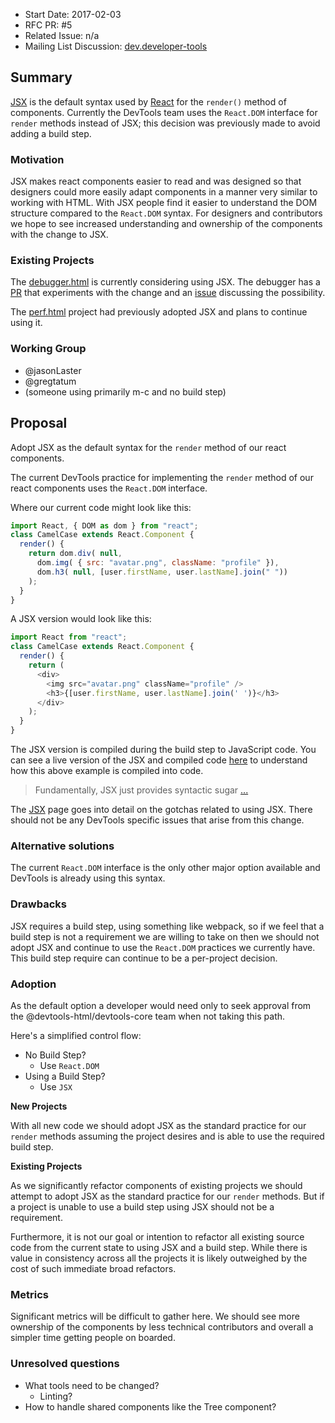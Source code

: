 -   Start Date: 2017-02-03
-   RFC PR: #5
-   Related Issue: n/a
-   Mailing List Discussion: [dev.developer-tools](https://groups.google.com/forum/#!topic/mozilla.dev.developer-tools/Jswhej8xDuw)

## Summary

[JSX](https://facebook.github.io/react/docs/jsx-in-depth.html) is the default syntax used by [React](https://facebook.github.io/react/) for the `render()` method of components.  Currently the DevTools team uses the `React.DOM` interface for `render` methods instead of JSX; this decision was previously made to avoid adding a build step.

### Motivation

JSX makes react components easier to read and was designed so that designers could more easily adapt components in a manner very similar to working with HTML.  With JSX people find it easier to understand the DOM structure compared to the `React.DOM` syntax.  For designers and contributors we hope to see increased understanding and ownership of the components with the change to JSX.

### Existing Projects

The [debugger.html](https://github.com/devtools-html/debugger.html) is currently considering using JSX.  The debugger has a [PR](https://github.com/devtools-html/debugger.html/pull/1712) that experiments with the change and an [issue](https://github.com/devtools-html/debugger.html/issues/1747) discussing the possibility.

The [perf.html](https://github.com/devtools-html/perf.html) project had previously adopted JSX and plans to continue using it.

### Working Group

-   @jasonLaster
-   @gregtatum
-   (someone using primarily m-c and no build step)

## Proposal

Adopt JSX as the default syntax for the `render` method of our react components.

The current DevTools practice for implementing the `render` method of our react components uses the `React.DOM` interface.

Where our current code might look like this:

```js
import React, { DOM as dom } from "react";
class CamelCase extends React.Component {
  render() {
    return dom.div( null,
      dom.img( { src: "avatar.png", className: "profile" }),
      dom.h3( null, [user.firstName, user.lastName].join(" "))
    );
  }  
}
```

A JSX version would look like this:

```js
import React from "react";
class CamelCase extends React.Component {
  render() {
    return (
      <div>
        <img src="avatar.png" className="profile" />
        <h3>{[user.firstName, user.lastName].join(' ')}</h3>
      </div>
    );
  }  
}
```

The JSX version is compiled during the build step to JavaScript code.  You can see a live version of the JSX and compiled code [here](https://babeljs.io/repl/#?babili=false&evaluate=true&lineWrap=false&presets=es2015%252Creact%252Cstage-0&targets=&browsers=&builtIns=false&code=import%20React%252C%20%7B%20DOM%20as%20dom%252C%20Component%20%7D%20from%20%22react%22%253B%250Aclass%20X%20extends%20Component%20%7B%250A%20render%28%29%20%7B%250A%20return%20%28%250A%20%3Cdiv%3E%250A%20%3Cimg%20src%253D%22avatar.png%22%20className%253D%22profile%22%20%252F%3E%250A%20%3Ch3%3E%7B%5Buser.firstName%252C%20user.lastName%5D.join%28%22%20%22%29%7D%3C%252Fh3%3E%250A%20%3C%252Fdiv%3E%250A%20%29%253B%250A%20%7D%20%250A%7D) to understand how this above example is compiled into code.

> Fundamentally, JSX just provides syntactic sugar [...](https://facebook.github.io/react/docs/jsx-in-depth.html)

The [JSX](https://facebook.github.io/react/docs/jsx-in-depth.html) page goes into detail on the gotchas related to using JSX. There should not be any DevTools specific issues that arise from this change.

### Alternative solutions

The current `React.DOM` interface is the only other major option available and DevTools is already using this syntax.

### Drawbacks

JSX requires a build step, using something like webpack, so if we feel that a build step is not a requirement we are willing to take on then we should not adopt JSX and continue to use the `React.DOM` practices we currently have.  This build step require can continue to be a per-project decision.

### Adoption

As the default option a developer would need only to seek approval from the @devtools-html/devtools-core team when not taking this path.

Here's a simplified control flow:

*   No Build Step?
    *   Use `React.DOM`
*   Using a Build Step?
    *   Use `JSX`

**New Projects**

With all new code we should adopt JSX as the standard practice for our `render` methods assuming the project desires and is able to use the required build step.

**Existing Projects**

As we significantly refactor components of existing projects we should attempt to adopt JSX as the standard practice for our `render` methods. But if a project is unable to use a build step using JSX should not be a requirement.

Furthermore, it is not our goal or intention to refactor all existing source code from the current state to using JSX and a build step.  While there is value in consistency across all the projects it is likely outweighed by the cost of such immediate broad refactors.

### Metrics

Significant metrics will be difficult to gather here. We should see more ownership of the components by less technical contributors and overall a simpler time getting people on boarded.

### Unresolved questions

-   What tools need to be changed?
    -   Linting?
-   How to handle shared components like the Tree component?
